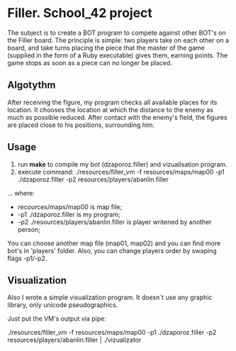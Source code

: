 # Filler. School_42 project
The subject is to create a BOT program to compete against other BOT's on the Filler board. The principle is simple: two players take on each other on a board, and take turns placing the piece that the master of the game (supplied in the
form of a Ruby executable) gives them, earning points. The game stops as soon as a piece can no longer be placed.

## Algotythm
After receiving the figure, my program checks all available places for its location. It chooses the location at which the distance to the enemy as much as possible reduced. After contact with the enemy's field, the figures are placed close to his positions, surrounding him.

## Usage
1. run **make** to compile my bot (dzaporoz.filler) and vizualisation program.
2. execute command: ./resources/filler_vm -f resources/maps/map00 -p1 ./dzaporoz.filler -p2 resources/players/abanlin.filler

... where:

* recources/maps/map00 is map file;
* -p1 ./dzaporoz.filler is my program;
* -p2 ./resources/players/abanlin.filler is player writened by another person;

You can choose another map file (map01, map02) and you can find more bot's in 'players' folder. Also, you can change players order by swaping flags -p1/-p2.

## Visualization
Also I wrote a simple visualization program. It doesn`t use any graphic library, only unicode pseudographics.

Just put the VM's output via pipe:

./resources/filler_vm -f resources/maps/map00 -p1 ./dzaporoz.filler -p2 resources/players/abanlin.filler | ./vizualizator 
